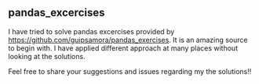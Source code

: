 ## pandas_excercises

I have tried to solve pandas excercises provided by https://github.com/guipsamora/pandas_exercises. It is an amazing source to begin with. I have applied different approach at many places without looking at the solutions. 

Feel free to share your suggestions and issues regarding my the solutions!!
